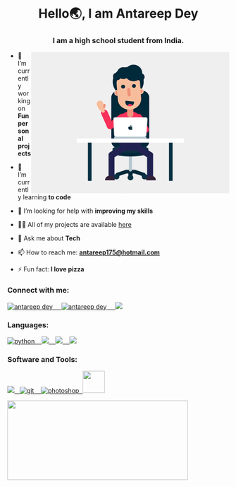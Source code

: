 <h1 align="center">Hello🌏, I am Antareep Dey</h1>
<h3 align="center">I am a high school student from India.</h3>
<img align="right" alt="GIF" src="https://github.com/AntareepDey/AntareepDey/blob/main/dp2.gif" width="450" height="320" />

- 🔭 I’m currently working on **Fun personal projects**  

- 🌱 I’m currently learning **to code**

- 🤝 I’m looking for help with **improving my skills**

- 👨‍💻 All of my projects are available [here](https://github.com/AntareepDey?tab=repositories)

- 💬 Ask me about **Tech**

- 📫 How to reach me: **antareep175@hotmail.com** 

- ⚡ Fun fact: **I love pizza**


<h3 align="left">Connect with me:</h3>
<p align="left">
<a href="https://www.quora.com/profile/Antareep-Dey" target="blank"><img src="https://img.icons8.com/windows/144/fa314a/quora.png" alt="antareep dey" height="45" width="45" />&nbsp&nbsp&nbsp&nbsp&nbsp<a href="https://t.me/ANTAREEP_DEY" target="blank"><img src="https://img.icons8.com/color/144/000000/telegram-app--v1.png" alt="antareep dey" height="45" width="45">&nbsp&nbsp&nbsp&nbsp&nbsp<a href="https://stackoverflow.com/users/16382965/antareep-dey" target="blank"><img src="https://img.icons8.com/fluency/48/000000/stackoverflow.png"></a>
</p>

<h3 align="left">Languages: </h3>
<a href="https://www.python.org" target="_blank"> <img src="https://img.icons8.com/color/144/000000/python.png" alt="python" width="45" height="45"/>&nbsp&nbsp&nbsp&nbsp<a href="https://www.markdownguide.org/" target="_blank"><img src="https://img.icons8.com/nolan/48/markdown.png">&nbsp&nbsp&nbsp&nbsp<a href="https://www.mysql.com/" target="_blank"><img src="https://img.icons8.com/fluency/48/000000/mysql-logo.png">&nbsp&nbsp&nbsp&nbsp<a href="https://html.spec.whatwg.org/" target="_blank"><img src="https://img.icons8.com/color/48/000000/html-5--v1.png"></a>

</p>
<h3 align="left">Software and Tools:</h3>
<p align="left"> <a href="https://www.figma.com/" target="_blank"> <img src="https://img.icons8.com/fluency/48/000000/figma.png">&nbsp&nbsp<a href="https://git-scm.com/" target="_blank"> <img src="https://www.vectorlogo.zone/logos/git-scm/git-scm-icon.svg" alt="git" width="40" height="40"/>&nbsp&nbsp<a href="https://www.photoshop.com/en" target="_blank">&nbsp&nbsp<img src="https://img.icons8.com/fluent/144/000000/adobe-photoshop.png" alt="photoshop" width="50" height="50"/>&nbsp&nbsp<a href="https://code.visualstudio.com/" target="_blank"><img src="https://img.icons8.com/color/144/000000/visual-studio-code-2019.png" width="50" height="50"/></a>
</p>

<p align="centre">
<a href="https://github.com/AntareepDey">
  <img  align="left" height="180"  width="410"  src="https://github-readme-stats-eight-theta.vercel.app/api?username=AntareepDey&show_icons=true&theme=gotham&hide_border=true&count_total=true"/>
  
</a>
</p>
